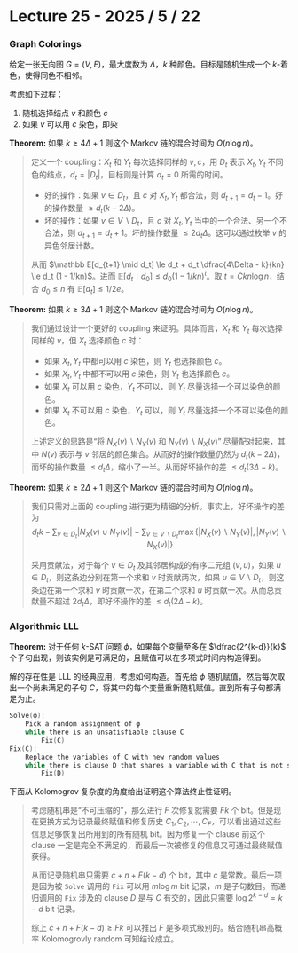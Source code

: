 # Lecture 25 - 2025 / 5 / 22

### Graph Colorings

给定一张无向图 $G = (V, E)$，最大度数为 $\Delta$，$k$ 种颜色。目标是随机生成一个 $k$-着色，使得同色不相邻。

考虑如下过程：

1. 随机选择结点 $v$ 和颜色 $c$
2. 如果 $v$ 可以用 $c$ 染色，即染

**Theorem:** 如果 $k \ge 4 \Delta + 1$ 则这个 Markov 链的混合时间为 $O(n \log n)$。

> 定义一个 coupling：$X_t$ 和 $Y_t$ 每次选择同样的 $v, c$，用 $D_t$ 表示 $X_t, Y_t$ 不同色的结点，$d_t = |D_t|$，目标则是计算 $d_t = 0$ 所需的时间。
>
> * 好的操作：如果 $v \in D_t$，且 $c$ 对 $X_t, Y_t$ 都合法，则 $d_{t+1} = d_t - 1$。好的操作数量 $\ge d_t(k - 2\Delta)$。
> * 坏的操作：如果 $v \in V \backslash D_t$，且 $c$ 对 $X_t, Y_t$ 当中的一个合法、另一个不合法，则 $d_{t+1} = d_t + 1$。坏的操作数量 $\le 2 d_t \Delta$。这可以通过枚举 $v$ 的异色邻居计数。
>
> 从而 $\mathbb E[d_{t+1} \mid d_t] \le d_t + d_t \dfrac{4\Delta - k}{kn} \le d_t (1 - 1/kn)$。进而 $\mathbb E[d_t \mid d_0] \le d_0 (1 - 1/kn)^t$。取 $t  = C kn \log n$，结合 $d_0 \le n$ 有 $\mathbb E[d_t] \le 1 / 2e$。

**Theorem:** 如果 $k \ge 3 \Delta + 1$ 则这个 Markov 链的混合时间为 $O(n \log n)$。

> 我们通过设计一个更好的 coupling 来证明。具体而言，$X_t$ 和 $Y_t$ 每次选择同样的 $v$，但 $X_t$ 选择颜色 $c$ 时：
> * 如果 $X_t, Y_t$ 中都可以用 $c$ 染色，则 $Y_t$ 也选择颜色 $c$。
> * 如果 $X_t, Y_t$ 中都不可以用 $c$ 染色，则 $Y_t$ 也选择颜色 $c$。
> * 如果 $X_t$ 可以用 $c$ 染色，$Y_t$ 不可以，则 $Y_t$ 尽量选择一个可以染色的颜色。
> * 如果 $X_t$ 不可以用 $c$ 染色，$Y_t$ 可以，则 $Y_t$ 尽量选择一个不可以染色的颜色。
>
> 上述定义的思路是“将 $N_X(v) \backslash N_Y(v)$ 和 $N_Y(v) \backslash N_X(v)$” 尽量配对起来，其中 $N(v)$ 表示与 $v$ 邻居的颜色集合。从而好的操作数量仍然为 $d_t(k - 2 \Delta)$，而坏的操作数量 $\le d_t \Delta$，缩小了一半。从而好坏操作的差 $\le d_t(3\Delta - k)$。

**Theorem:** 如果 $k \ge 2 \Delta + 1$ 则这个 Markov 链的混合时间为 $O(n \log n)$。

> 我们只需对上面的 coupling 进行更为精细的分析。事实上，好坏操作的差为 $$d_tk - \sum_{v \in D_t} |N_X(v) \cup N_Y(v)| - \sum_{v \in V \backslash D_t} \max\{ |N_X(v) \backslash N_Y(v)|, |N_Y(v) \backslash N_X(v)| \} $$
>
> 采用贡献法，对于每个 $v \in D_t$ 及其邻居构成的有序二元组 $(v, u)$，如果 $u \in D_t$，则这条边分别在第一个求和 $v$ 时贡献两次，如果 $u \in V \backslash D_t$，则这条边在第一个求和 $v$ 时贡献一次，在第二个求和 $u$ 时贡献一次。从而总贡献量不超过 $2 d_t \Delta$，即好坏操作的差 $\le d_t(2\Delta - k)$。

### Algorithmic LLL

**Theorem:** 对于任何 $k$-SAT 问题 $\phi$，如果每个变量至多在 $\dfrac{2^{k-d}}{k}$ 个子句出现，则该实例是可满足的，且赋值可以在多项式时间内构造得到。

解的存在性是 LLL 的经典应用，考虑如何构造。首先给 $\phi$ 随机赋值，然后每次取出一个尚未满足的子句 $C$，将其中的每个变量重新随机赋值。直到所有子句都满足为止。

```C
Solve(φ):
    Pick a random assignment of φ
    while there is an unsatisfiable clause C
        Fix(C)
Fix(C):
    Replace the variables of C with new random values
    while there is clause D that shares a variable with C that is not satisfied
        Fix(D)
```

下面从 Kolomogrov 复杂度的角度给出证明这个算法终止性证明。

> 考虑随机串是“不可压缩的”，那么进行 $F$ 次修复就需要 $Fk$ 个 bit。但是现在更换方式为记录最终赋值和修复历史 $C_1, C_2, \cdots, C_F$，可以看出通过这些信息足够恢复出所用到的所有随机 bit。因为修复一个 clause 前这个 clause 一定是完全不满足的，而最后一次被修复的信息又可通过最终赋值获得。
>
> 从而记录随机串只需要 $c + n+ F (k-d)$ 个 bit，其中 $c$ 是常数。最后一项是因为被 `Solve` 调用的 `Fix` 可以用 $m \log m$ bit 记录，$m$ 是子句数目。而递归调用的 `Fix` 涉及的 clause $D$ 是与 $C$ 有交的，因此只需要 $\log 2^{k-d} = k-d$ bit 记录。
>
> 综上 $c+n+F(k-d) \ge Fk$ 可以推出 $F$ 是多项式级别的。结合随机串高概率 Kolomogrovly random 可知结论成立。
